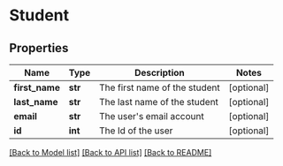 # Student

## Properties
Name | Type | Description | Notes
------------ | ------------- | ------------- | -------------
**first_name** | **str** | The first name of the student | [optional] 
**last_name** | **str** | The last name of the student | [optional] 
**email** | **str** | The user&#39;s email account | [optional] 
**id** | **int** | The Id of the user | [optional] 

[[Back to Model list]](../README.md#documentation-for-models) [[Back to API list]](../README.md#documentation-for-api-endpoints) [[Back to README]](../README.md)


